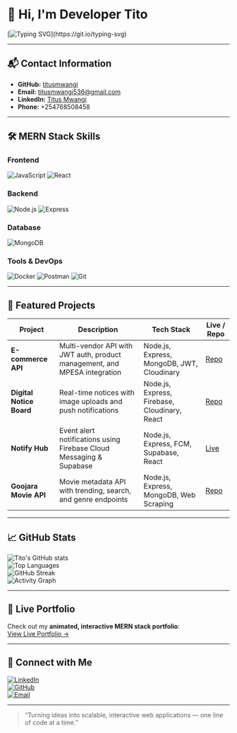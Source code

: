 # 👋 Hi, I'm Developer Tito

[![Typing SVG](https://readme-typing-svg.herokuapp.com?font=Fira+Code&size=24&pause=1000&color=00C4FF&width=650&lines=FULLSTACK+DEVELOPER+%7C+NODE.JS+%7C+EXPRESS+%7C+MONGODB+%7C+REACT+%7C+API+ARCHITECT;Building+modern+web+apps+with+MERN+stack;Always+learning+new+technologies!)](https://git.io/typing-svg)

---

## 📬 Contact Information
- **GitHub:** [titusmwangi](https://github.com/titusmwangi)  
- **Email:** titusmwangi536@gmail.com  
- **LinkedIn:** [Titus Mwangi](https://www.linkedin.com/in/titusmwangi)  
- **Phone:** +254768508458  

---

## 🛠️ MERN Stack Skills

### Frontend
![JavaScript](https://img.shields.io/badge/JavaScript-95%25-yellow?style=for-the-badge&logo=javascript&logoColor=white)
![React](https://img.shields.io/badge/React-92%25-61DAFB?style=for-the-badge&logo=react&logoColor=white)

### Backend
![Node.js](https://img.shields.io/badge/Node.js-93%25-339933?style=for-the-badge&logo=node.js&logoColor=white)
![Express](https://img.shields.io/badge/Express-90%25-000000?style=for-the-badge&logo=express&logoColor=white)

### Database
![MongoDB](https://img.shields.io/badge/MongoDB-92%25-47A248?style=for-the-badge&logo=mongodb&logoColor=white)

### Tools & DevOps
![Docker](https://img.shields.io/badge/Docker-85%25-2496ED?style=for-the-badge&logo=docker&logoColor=white)
![Postman](https://img.shields.io/badge/Postman-90%25-FF6C37?style=for-the-badge&logo=postman&logoColor=white)
![Git](https://img.shields.io/badge/Git-90%25-F05032?style=for-the-badge&logo=git&logoColor=white)

---

## 🚀 Featured Projects

| Project | Description | Tech Stack | Live / Repo |
|---------|-------------|------------|-------------|
| **E-commerce API** | Multi-vendor API with JWT auth, product management, and MPESA integration | Node.js, Express, MongoDB, JWT, Cloudinary | [Repo](https://github.com/titusmwangi/ecommerce-api) |
| **Digital Notice Board** | Real-time notices with image uploads and push notifications | Node.js, Express, Firebase, Cloudinary, React | [Repo](https://github.com/titusmwangi/digital-notice-board) |
| **Notify Hub** | Event alert notifications using Firebase Cloud Messaging & Supabase | Node.js, Express, FCM, Supabase, React | [Live](https://your-vercel-link.vercel.app) |
| **Goojara Movie API** | Movie metadata API with trending, search, and genre endpoints | Node.js, Express, MongoDB, Web Scraping | [Repo](https://github.com/titusmwangi/goojara-api) |

---

## 📈 GitHub Stats

![Tito's GitHub stats](https://github-readme-stats.vercel.app/api?username=titusmwangi&show_icons=true&theme=radical)  
![Top Languages](https://github-readme-stats.vercel.app/api/top-langs/?username=titusmwangi&layout=compact&theme=radical)  
![GitHub Streak](https://streak-stats.demolab.com/?user=titusmwangi&theme=highcontrast)  
![Activity Graph](https://github-readme-activity-graph.vercel.app/graph?username=titusmwangi&bg_color=0d1117&color=00FFCC&line=00C4FF&point=FFFFFF&area=true&hide_border=true)

---

## 💫 Live Portfolio

Check out my **animated, interactive MERN stack portfolio**:  
[View Live Portfolio →](https://my-portfolio537.netlify.app)


---

## 🌟 Connect with Me

[![LinkedIn](https://img.shields.io/badge/LinkedIn-0077B5?style=for-the-badge&logo=linkedin&logoColor=white)](https://www.linkedin.com/in/titusmwangi)  
[![GitHub](https://img.shields.io/badge/GitHub-181717?style=for-the-badge&logo=github&logoColor=white)](https://github.com/titusmwangi)  
[![Email](https://img.shields.io/badge/Email-D14836?style=for-the-badge&logo=gmail&logoColor=white)](mailto:titusmwangi536@gmail.com)

---

> “Turning ideas into scalable, interactive web applications — one line of code at a time.”

